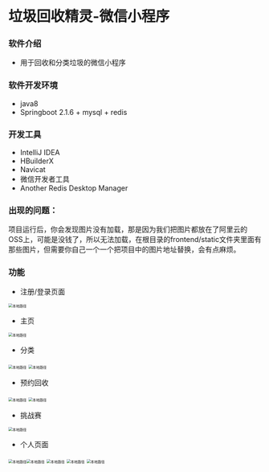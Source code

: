 # 垃圾回收精灵-微信小程序



### 软件介绍
- 用于回收和分类垃圾的微信小程序

### 软件开发环境
* java8
* Springboot 2.1.6 + mysql + redis 

### 开发工具

* IntelliJ IDEA
* HBuilderX
* Navicat
* 微信开发者工具
* Another Redis Desktop Manager

### 出现的问题：

项目运行后，你会发现图片没有加载，那是因为我们把图片都放在了阿里云的OSS上，可能是没钱了，所以无法加载，在根目录的frontend/static文件夹里面有那些图片，但需要你自己一个一个把项目中的图片地址替换，会有点麻烦。

### 功能

* 注册/登录页面

<img src="docs/Snipaste_2024-04-23_11-45-49.png" alt="本地路径" title="注册/登录" style="zoom: 50%;" /> 

* 主页

<img src="docs/Snipaste_2024-04-23_11-42-56.png" alt="本地路径" title="" style="zoom: 50%;" /> 

* 分类

<img src="docs/Snipaste_2024-04-23_11-43-19.png" alt="本地路径" title="" style="zoom: 50%;" /> <img src="docs/Snipaste_2024-04-23_11-46-45.png" alt="本地路径" title="" style="zoom: 50%;" /> 

* 预约回收

<img src="docs/Snipaste_2024-04-23_11-43-34.png" alt="本地路径" title="" style="zoom: 50%;" /> <img src="docs/Snipaste_2024-04-23_11-43-41.png" alt="本地路径" title="" style="zoom: 50%;" /> 

* 挑战赛

<img src="docs/Snipaste_2024-04-23_11-43-47.png" alt="本地路径" title="" style="zoom: 50%;" /> 

* 个人页面

<img src="docs/Snipaste_2024-04-23_11-43-53.png" alt="本地路径" title="" style="zoom: 50%;" /><img src="docs/Snipaste_2024-04-23_11-44-21.png" alt="本地路径" title="" style="zoom: 50%;" /> 
<img src="docs/Snipaste_2024-04-23_11-45-29.png" alt="本地路径" title="" style="zoom: 50%;" /> <img src="docs/Snipaste_2024-04-23_11-44-00.png" alt="本地路径" title="" style="zoom: 50%;" /> <img src="docs/Snipaste_2024-04-23_11-44-32.png" alt="本地路径" title="" style="zoom: 50%;" /> 

